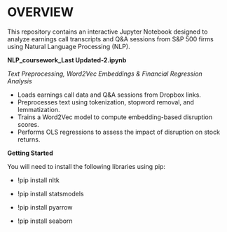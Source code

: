 # OVERVIEW
This repository contains an interactive Jupyter Notebook designed to analyze earnings call transcripts and Q&A sessions from S&P 500 firms using Natural Language Processing (NLP). 

**NLP_coursework_Last Updated-2.ipynb**

*Text Preprocessing, Word2Vec Embeddings & Financial Regression Analysis*  

* Loads earnings call data and Q&A sessions from Dropbox links.   
* Preprocesses text using tokenization, stopword removal, and lemmatization.   
* Trains a Word2Vec model to compute embedding-based disruption scores.   
* Performs OLS regressions to assess the impact of disruption on stock returns.   

**Getting Started**

You will need to install the following libraries using pip:   

* !pip install nltk   

* !pip install statsmodels   

* !pip install pyarrow   

* !pip install seaborn  
